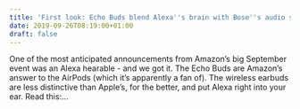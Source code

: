 ```yaml
---
title: 'First look: Echo Buds blend Alexa''s brain with Bose''s audio smarts'
date: 2019-09-26T08:19:00+01:00
draft: false
---
```


One of the most anticipated announcements from Amazon’s big September event was an Alexa hearable - and we got it. The Echo Buds are Amazon’s answer to the AirPods (which it’s apparently a fan of). The wireless earbuds are less distinctive than Apple’s, for the better, and put Alexa right into your ear. Read this:…
